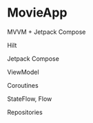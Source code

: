 # MovieApp
MVVM + Jetpack Compose

Hilt

Jetpack Compose

ViewModel

Coroutines

StateFlow, Flow

Repositories
